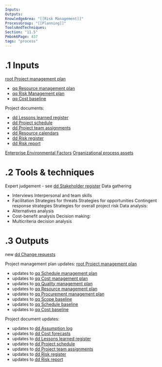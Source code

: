 ```yaml
---
Inputs:
Outputs:
KnowledgeArea: "[[Risk Management]]"
ProcessGroup: "[[Planning]]"
ToolsAndTechniques:
Section: "11.5"
Pmbok6Page: 437
tags: "process"
---
```

# .1 Inputs

[root Project management plan](root%20Project%20management%20plan.md)
* [qq Resource management plan](qq%20Resource%20management%20plan.md)
* [qq Risk Management plan](qq%20Risk%20Management%20plan.md)
* [qq Cost baseline](qq%20Cost%20baseline.md)

Project documents:
* [dd Lessons learned register](dd%20Lessons%20learned%20register.md)
* [dd Project schedule](dd%20Project%20schedule.md)
* [dd Project team assignments](dd%20Project%20team%20assignments.md)
* [dd Resource calendars](dd%20Resource%20calendars.md)
* [dd Risk register](dd%20Risk%20register.md)
* [dd Risk report](dd%20Risk%20report.md)

[Enterprise Environmental Factors](Enterprise%20Environmental%20Factors.md)
[Organizational process assets](Organizational%20process%20assets.md)

# .2 Tools & techniques
Expert judgement - see [dd Stakeholder register](dd%20Stakeholder%20register.md)
Data gathering
* Interviews
Interpersonal and team skills
* Facilitation
Strategies for threats
Strategies for opportunities
Contingent response strategies
Strategies for overall project risk
Data analysis:
* Alternatives analysis
* Cost-benefit analysis
Decision making:
* Multicriteria decision analysis

# .3 Outputs
new [dd Change requests](dd%20Change%20requests.md)

Project management plan updates: [root Project management plan](root%20Project%20management%20plan.md)
* updates to [qq Schedule management plan](qq%20Schedule%20management%20plan.md)
* updates to [qq Cost management plan](qq%20Cost%20management%20plan.md)
* updates to [qq Quality management plan](qq%20Quality%20management%20plan.md)
* updates to [qq Resource management plan](qq%20Resource%20management%20plan.md)
* updates to [qq Procurement management plan](qq%20Procurement%20management%20plan.md)
* updates to [qq Scope baseline](qq%20Scope%20baseline.md)
* updates to [qq Schedule baseline](qq%20Schedule%20baseline.md)
* updates to [qq Cost baseline](qq%20Cost%20baseline.md)

Project document updates:
* updates to [dd Assumption log](dd%20Assumption%20log.md)
* updates to [dd Cost forecasts](dd%20Cost%20forecasts.md)
* updates to [dd Lessons learned register](dd%20Lessons%20learned%20register.md)
* updates to [dd Project schedule](dd%20Project%20schedule.md)
* updates to [dd Project team assignments](dd%20Project%20team%20assignments.md)
* updates to [dd Risk register](dd%20Risk%20register.md)
* updates to [dd Risk report](dd%20Risk%20report.md)


